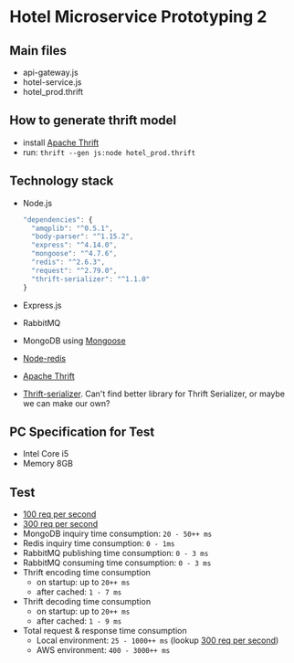# Hotel Microservice Prototyping 2

## Main files
- api-gateway.js
- hotel-service.js
- hotel_prod.thrift

## How to generate thrift model
- install [Apache Thrift](https://thrift.apache.org/)
- run: ```thrift --gen js:node hotel_prod.thrift```

## Technology stack
- Node.js

  ```javascript
  "dependencies": {
    "amqplib": "^0.5.1",
    "body-parser": "^1.15.2",
    "express": "^4.14.0",
    "mongoose": "^4.7.6",
    "redis": "^2.6.3",
    "request": "^2.79.0",
    "thrift-serializer": "^1.1.0"
  }
  ```

- Express.js
- RabbitMQ
- MongoDB using [Mongoose](https://github.com/Automattic/mongoose)
- [Node-redis](https://github.com/NodeRedis/node_redis)
- [Apache Thrift](https://thrift.apache.org/)
- [Thrift-serializer](https://github.com/guardian/thrift-serializer). Can't find better library for Thrift Serializer, or maybe we can make our own?

## PC Specification for Test
- Intel Core i5
- Memory 8GB

## Test
- [100 req per second](https://drive.google.com/a/tiket.com/file/d/0Bw3WJ0HMd0k1ZlJTMmgyUFFUNVk/view?usp=sharing)
- [300 req per second](https://drive.google.com/a/tiket.com/file/d/0Bw3WJ0HMd0k1bFM1Vmt1TFdrX1E/view?usp=sharing)
- MongoDB inquiry time consumption: `20 - 50++ ms`
- Redis inquiry time consumption: `0 - 1ms`
- RabbitMQ publishing time consumption: `0 - 3 ms`
- RabbitMQ consuming time consumption: `0 - 3 ms`
- Thrift encoding time consumption
  - on startup: up to `20++ ms`
  - after cached: `1 - 7 ms`
- Thrift decoding time consumption
  - on startup: up to `20++ ms`
  - after cached: `1 - 9 ms`
- Total request & response time consumption
  - Local environment: `25 - 1000++ ms` (lookup [300 req per second](https://drive.google.com/a/tiket.com/file/d/0Bw3WJ0HMd0k1bFM1Vmt1TFdrX1E/view?usp=sharing))
  - AWS environment: `400 - 3000++ ms`


